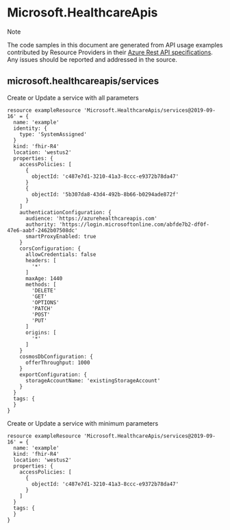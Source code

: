 # Microsoft.HealthcareApis
  
> [!NOTE]
> The code samples in this document are generated from API usage examples contributed by Resource Providers in their [Azure Rest API specifications](https://github.com/Azure/azure-rest-api-specs). Any issues should be reported and addressed in the source.


## microsoft.healthcareapis/services

Create or Update a service with all parameters
```bicep
resource exampleResource 'Microsoft.HealthcareApis/services@2019-09-16' = {
  name: 'example'
  identity: {
    type: 'SystemAssigned'
  }
  kind: 'fhir-R4'
  location: 'westus2'
  properties: {
    accessPolicies: [
      {
        objectId: 'c487e7d1-3210-41a3-8ccc-e9372b78da47'
      }
      {
        objectId: '5b307da8-43d4-492b-8b66-b0294ade872f'
      }
    ]
    authenticationConfiguration: {
      audience: 'https://azurehealthcareapis.com'
      authority: 'https://login.microsoftonline.com/abfde7b2-df0f-47e6-aabf-2462b07508dc'
      smartProxyEnabled: true
    }
    corsConfiguration: {
      allowCredentials: false
      headers: [
        '*'
      ]
      maxAge: 1440
      methods: [
        'DELETE'
        'GET'
        'OPTIONS'
        'PATCH'
        'POST'
        'PUT'
      ]
      origins: [
        '*'
      ]
    }
    cosmosDbConfiguration: {
      offerThroughput: 1000
    }
    exportConfiguration: {
      storageAccountName: 'existingStorageAccount'
    }
  }
  tags: {
  }
}
```

Create or Update a service with minimum parameters
```bicep
resource exampleResource 'Microsoft.HealthcareApis/services@2019-09-16' = {
  name: 'example'
  kind: 'fhir-R4'
  location: 'westus2'
  properties: {
    accessPolicies: [
      {
        objectId: 'c487e7d1-3210-41a3-8ccc-e9372b78da47'
      }
    ]
  }
  tags: {
  }
}
```
